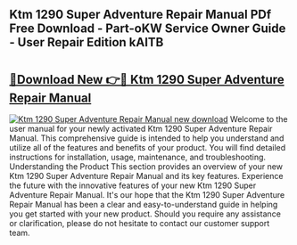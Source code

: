 ## Ktm 1290 Super Adventure Repair Manual PDf Free Download - Part-oKW Service Owner Guide - User Repair Edition kAITB

# <h2><a href="http://bc26304.oget.top/?id=Ktm+1290+Super+Adventure+Repair+Manual">🔗Download New 👉🔴 Ktm 1290 Super Adventure Repair Manual</a></h2>

[![Ktm 1290 Super Adventure Repair Manual new download](https://i.imgur.com/5g1atiW.png)](http://bc26304.oget.top/?id=Ktm+1290+Super+Adventure+Repair+Manual)
Welcome to the user manual for your newly activated Ktm 1290 Super Adventure Repair Manual. This comprehensive guide is intended to help you understand and utilize all of the features and benefits of your product. You will find detailed instructions for installation, usage, maintenance, and troubleshooting. Understanding the Product This section provides an overview of your new Ktm 1290 Super Adventure Repair Manual and its key features. Experience the future with the innovative features of your new Ktm 1290 Super Adventure Repair Manual. It's our hope that the Ktm 1290 Super Adventure Repair Manual has been a clear and easy-to-understand guide in helping you get started with your new product. Should you require any assistance or clarification, please do not hesitate to contact our customer support team.

